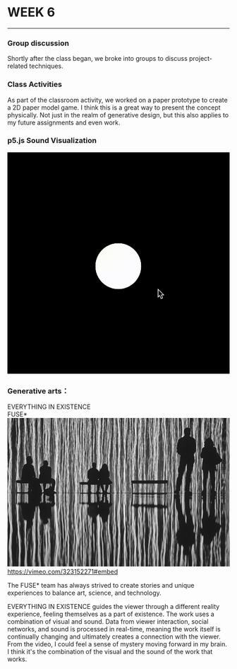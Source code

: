 # WEEK 6
***
### Group discussion
Shortly after the class began, we broke into groups to discuss project-related techniques.

### Class Activities
As part of the classroom activity, we worked on a paper prototype to create a 2D paper model game. I think this is a great way to present the concept physically. Not just in the realm of generative design, but this also applies to my future assignments and even work.

### p5.js Sound Visualization
![](https://github.com/GarveyMak123/Slave-to-the-Algorithm/blob/master/week%206/sound.gif)

### Generative arts：

EVERYTHING IN EXISTENCE<br>
FUSE*
![](https://github.com/GarveyMak123/Slave-to-the-Algorithm/blob/master/week%206/zebra.jpg)<br>
https://vimeo.com/323152271#embed<br>

The FUSE* team has always strived to create stories and unique experiences to balance art, science, and technology.

EVERYTHING IN EXISTENCE guides the viewer through a different reality experience, feeling themselves as a part of existence. The work uses a combination of visual and sound. Data from viewer interaction, social networks, and sound is processed in real-time, meaning the work itself is continually changing and ultimately creates a connection with the viewer. From the video, I could feel a sense of mystery moving forward in my brain. I think it's the combination of the visual and the sound of the work that works.
